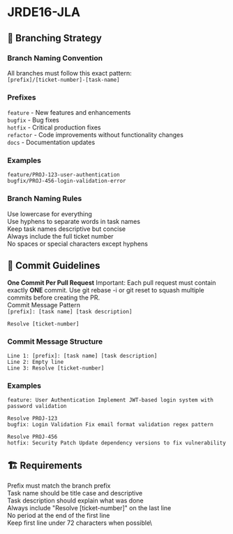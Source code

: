 # JRDE16-JLA

## 🔀 Branching Strategy
### Branch Naming Convention
All branches must follow this exact pattern:\
`[prefix]/[ticket-number]-[task-name]`
### Prefixes

`feature` - New features and enhancements\
`bugfix` - Bug fixes\
`hotfix` - Critical production fixes\
`refactor` - Code improvements without functionality changes\
`docs` - Documentation updates

### Examples

`feature/PROJ-123-user-authentication`\
`bugfix/PROJ-456-login-validation-error`

### Branch Naming Rules

Use lowercase for everything\
Use hyphens to separate words in task names\
Keep task names descriptive but concise\
Always include the full ticket number\
No spaces or special characters except hyphens

## 📝 Commit Guidelines
**One Commit Per Pull Request**
Important: Each pull request must contain exactly **ONE** commit. Use git rebase -i or git reset to squash multiple commits before creating the PR.\
Commit Message Pattern\
`[prefix]: [task name] [task description]`

`Resolve [ticket-number]`
### Commit Message Structure

`Line 1: [prefix]: [task name] [task description]`\
`Line 2: Empty line`\
`Line 3: Resolve [ticket-number]`

### Examples
`feature: User Authentication Implement JWT-based login system with password validation`

`Resolve PROJ-123`\
`bugfix: Login Validation Fix email format validation regex pattern`

`Resolve PROJ-456`\
`hotfix: Security Patch Update dependency versions to fix vulnerability`

## 🏗️ Requirements
Prefix must match the branch prefix\
Task name should be title case and descriptive\
Task description should explain what was done\
Always include "Resolve [ticket-number]" on the last line\
No period at the end of the first line\
Keep first line under 72 characters when possible\
